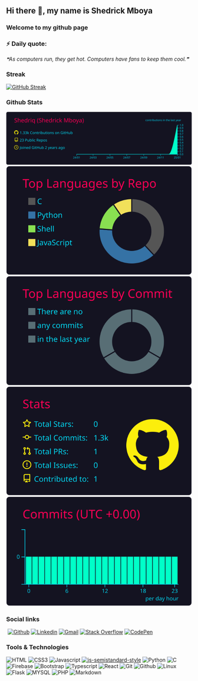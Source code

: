 ## Hi there 👋, my name is Shedrick Mboya 


### Welcome to my github page
<!--[Welcome to my github page ](images/github%20profile.gif)-->




### ⚡ Daily quote: 
<!--STARTS_HERE_QUOTE_README-->
<i>❝As computers run, they get hot. Computers have fans to keep them cool.❞</i>
<!--ENDS_HERE_QUOTE_README-->



### Streak

[![GitHub Streak](https://github-readme-streak-stats.herokuapp.com?user=Shedriq&theme=monokai&hide_border=true)](https://git.io/streak-stats)

### Github Stats

[![](https://raw.githubusercontent.com/Shedriq/About_Me/master/profile-summary-card-output/2077/0-profile-details.svg)](https://github.com/vn7n24fzkq/github-profile-summary-cards)
[![](https://raw.githubusercontent.com/Shedriq/About_Me/master/profile-summary-card-output/2077/1-repos-per-language.svg)](https://github.com/vn7n24fzkq/github-profile-summary-cards) [![](https://raw.githubusercontent.com/Shedriq/About_Me/master/profile-summary-card-output/2077/2-most-commit-language.svg)](https://github.com/vn7n24fzkq/github-profile-summary-cards)
[![](https://raw.githubusercontent.com/Shedriq/About_Me/master/profile-summary-card-output/2077/3-stats.svg)](https://github.com/vn7n24fzkq/github-profile-summary-cards) [![](https://raw.githubusercontent.com/Shedriq/About_Me/master/profile-summary-card-output/2077/4-productive-time.svg)](https://github.com/vn7n24fzkq/github-profile-summary-cards)



### Social links
​
[![Github](https://img.shields.io/badge/Github-000000?&style=for-the-badge&logo=github&logoColor=white)](https://github.com/Shedriq)
[![Linkedin](https://img.shields.io/badge/linkedin-%230077B5.svg?&style=for-the-badge&logo=linkedin&logoColor=white)](www.linkedin.com/in/shedrick-mboya-b2174920a/)
[![Gmail](https://img.shields.io/badge/gmail-D14836?&style=for-the-badge&logo=gmail&logoColor=white)](jerrydwain4@gmail.com)
[![Stack Overflow](https://img.shields.io/badge/-Stackoverflow-FE7A16?style=for-the-badge&logo=stack-overflow&logoColor=white)](https://stackoverflow.com/users/19368072/shedrick-omondi)
[![CodePen](https://img.shields.io/badge/Codepen-000000?style=for-the-badge&logo=codepen&logoColor=white)](https://codepen.io/shedriq)
<!--[![Dev.to blog](https://img.shields.io/badge/dev.to-0A0A0A?style=for-the-badge&logo=dev.to&logoColor=white)](https://dev.to/Pericles001/)-->



### Tools & Technologies
![HTML](https://img.shields.io/badge/HTML5-%23E34F26.svg?&style=for-the-badge&logo=HTML5&logoColor=white)
![CSS3](https://img.shields.io/badge/CSS3-%231572B6.svg?&style=for-the-badge&logo=CSS3)
![Javascript](https://img.shields.io/badge/Javascript-%23323330.svg?&style=for-the-badge&logo=javascript) 
[![js-semistandard-style](https://img.shields.io/badge/code%20style-semistandard-brightgreen.svg)](https://github.com/standard/semistandard)
![Python](https://img.shields.io/badge/Python-%2314354C.svg?&style=for-the-badge&logo=Python&logoColor=white)
![C](https://img.shields.io/badge/C-000000?&style=for-the-badge&logo=C)
![Firebase](https://img.shields.io/badge/firebase-%23039BE5.svg?style=for-the-badge&logo=firebase)
![Bootstrap](https://img.shields.io/badge/Bootstrap-%23563D7C.svg?&style=for-the-badge&logo=Bootstrap&logoColor=white)
![Typescript](https://img.shields.io/badge/Typescript-000000?&style=for-the-badge&logo=Typescript)
![React](https://img.shields.io/badge/React-20232A?&style=for-the-badge&logo=React)
![Git](https://img.shields.io/badge/Git-%23F05033.svg?&style=for-the-badge&logo=Git&logoColor=white)
![Github](https://img.shields.io/badge/Github-%23121011.svg?&style=for-the-badge&logo=Github)
![Linux](https://img.shields.io/badge/Linux-FCC624?&style=for-the-badge&logo=Linux&logoColor=black)
![Flask](https://img.shields.io/badge/Flask-%23000.svg?&style=for-the-badge&logo=Flask)
![MYSQL](https://img.shields.io/badge/MYSQL-%2300f.svg?&style=for-the-badge&logo=MYSQL&logoColor=white)
![PHP](https://img.shields.io/badge/PHP-%23777BB4.svg?&style=for-the-badge&logo=PHP&logoColor=white)
![Markdown](https://img.shields.io/badge/markdown-%23000000.svg?style=for-the-badge&logo=markdown&logoColor=white)
